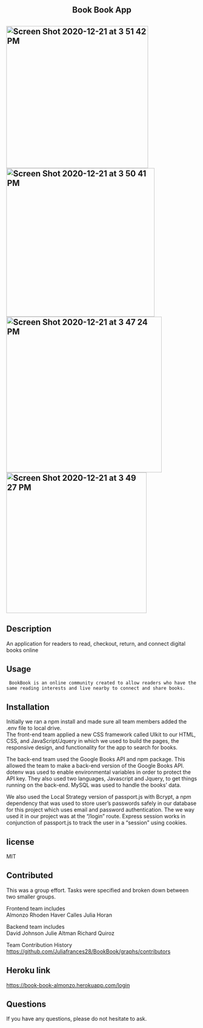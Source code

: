 <h2 align = 'center'> Book Book App<h2>
   
<img width="374" alt="Screen Shot 2020-12-21 at 3 51 42 PM" src="https://user-images.githubusercontent.com/67694214/102821989-18860300-43a6-11eb-8313-25c2dc512b7a.png">
<img width="391" alt="Screen Shot 2020-12-21 at 3 50 41 PM" src="https://user-images.githubusercontent.com/67694214/102821992-1ae85d00-43a6-11eb-9f01-bc6c1f49dcd8.png">
<img width="410" alt="Screen Shot 2020-12-21 at 3 47 24 PM" src="https://user-images.githubusercontent.com/67694214/102821999-1fad1100-43a6-11eb-8935-f3ed2a8ccdd6.png">
<img width="370" alt="Screen Shot 2020-12-21 at 3 49 27 PM" src="https://user-images.githubusercontent.com/67694214/102822003-2176d480-43a6-11eb-9611-8d3bb2ebe6c9.png">

## Description
   An application for readers to read, checkout, return, and connect digital books online

## Usage
     BookBook is an online community created to allow readers who have the same reading interests and live nearby to connect and share books. 

## Installation 
Initially we ran a npm install and made sure all team members added the .env file to local drive.  
The front-end team applied a new CSS framework called UIkit to our HTML, CSS, and JavaScript/Jquery in which we used to build the pages, the responsive design, and functionality for the app to search for books.

The back-end team used the Google Books API and npm package. This allowed the team to make a back-end version of the Google Books API.  dotenv was used to enable environmental variables in order to protect the API key. They also used two languages, Javascript and Jquery, to get things running on the back-end. MySQL was used to handle the books’ data. 

We also used the Local Strategy version of passport.js with Bcrypt, a npm dependency that was used to store user’s passwords safely in our database for this project which uses email and password authentication. The we way used it in our project was at the “/login” route. Express session works in conjunction of passport.js to track the user in a “session” using cookies. 

## license 
MIT

## Contributed
This was a group effort. Tasks were specified and broken down between two smaller groups. 

Frontend team includes <br>
Almonzo Rhoden 
Haver Calles 
Julia Horan

Backend team includes  
David Johnson
Julie Altman
Richard Quiroz

Team Contribution History <br>
https://github.com/Juliafrances28/BookBook/graphs/contributors

## Heroku link
https://book-book-almonzo.herokuapp.com/login

## Questions
If you have any questions, please do not hesitate to ask. 



